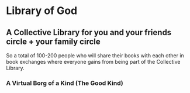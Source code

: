 # Library of God

## A Collective Library for you and your friends circle + your family circle


So a total of 100-200 people who will share their books with each other in book exchanges where everyone gains from being part of the Collective Library.

### A Virtual Borg of a Kind (The Good Kind)
